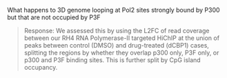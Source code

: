 What happens to 3D genome looping at Pol2 sites strongly bound by P300 but that are not occupied by P3F
> Response: We assessed this by using the L2FC of read coverage between our RH4 RNA Polymerase-II targeted HiChIP at the union of peaks between control (DMSO) and drug-treated (dCBP1) cases, splitting the regions by whether they overlap p300 only, P3F only, or p300 and P3F binding sites. This is further split by CpG island occupancy.
